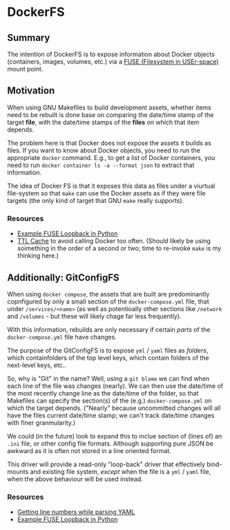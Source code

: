 # DockerFS

## Summary

The intention of DockerFS is to expose information
about Docker objects (containers, images, volumes, etc.) via
a [FUSE (Filesystem in USEr-space)](https://en.wikipedia.org/wiki/Filesystem_in_Userspace)
mount point.

## Motivation

When using GNU Makefiles to build development 
assets, whether items need to be rebuilt is done base on
comparing the date/time stamp of the target **file**, with 
the date/time stamps of the **files** on which that item 
depends.

The problem here is that Docker does not expose the
assets it builds as files.  If you want to know about
Docker objects, you need to run the appropriate `docker`
command.  E.g., to get a list of Docker containers, 
you need to run `docker container ls -a --format json`
to extract that information.

The idea of Docker FS is that it exposes this data as
files under a viurtual file-system so that `make` can 
use the Docker assets as if they were file targets
(the only kind of target that GNU `make` really supports).

### Resources

- [Example FUSE Loopback in Python](https://github.com/skorokithakis/python-fuse-sample)
- [TTL Cache](https://stackoverflow.com/a/52128389/1331446)
  to avoid calling Docker too often.  (Should likely be using
  soimething in the order of a second or two; time to re-invoke
  `make` is my thinking here.)



## Additionally: GitConfigFS

When using `docker compose`, the assets that are built are
predominantly copnfigured by only a small section of the 
`docker-compose.yml` file, that under `/services/<name>`
(as well as potentioally other sections like `/network`
and `/volumes` - but these will likely chage far less
frequently).

With this information, rebuilds are only necessary if
certain _parts_ of the `docker-compose.yml` file have
changes.

The purpose of the GitConfigFS is to expose `yml` / `yaml`
files as _folders_, which containfolders of the top level
keys, which contain folders of the next-level keys, etc..

So, why is "Git" in the name?  Well, using a `git blame` we can
find when each line of the file was changes (nearly).  We can then
use the date/time of the most recently change line as the
date/time of the folder, so that Makefiles can specify the
section(s) of the (e.g.) `docker-compose.yml` on which the
target depends.  ("Nearly" because uncommitted changes will
all have the files current date/time stamp; we can't track
date/time changes with finer granmularity.)

We could (in the future) look to expand this to inclue
section of (lines of) an `.ini` file, or other config file
formats.  Although supporting pure JSON be awkward as it is
often not stored in a line oriented format.

This driver will provide a read-only "loop-back" driver 
that effectively bind-mounts and existing file system, 
_except_ when the file is a `yml` / `yaml` file, when
the above behaviour will be used instead.

### Resources

- [Getting line numbers while parsing YAML](https://stackoverflow.com/a/53647080/1331446)
- [Example FUSE Loopback in Python](https://github.com/skorokithakis/python-fuse-sample)
